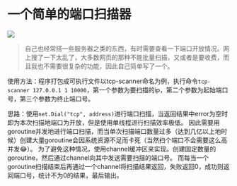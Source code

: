 # 一个简单的端口扫描器
![](https://badgen.net/badge/github/TCP%20Scanner/blue?label=Golang)

> 自己也经常搭一些服务器之类的东西，有时需要查看一下端口开放情况。网上搜了一下太乱了，大多数网页的那种不能批量扫描，又或者是要收费，而且我也不需要很复杂的功能，因此自己简单写了一个。

使用方法：程序打包成可执行文件以tcp-scanner命名为例，执行命令`tcp-scanner 127.0.0.1 1 10000`，第一个参数为要扫描的ip，第二个参数为起始端口号，第三个参数为终止端口号。

思路：使用`net.Dial("tcp", address)`进行端口扫描，当返回结果中error为空时即为本次扫描地端口为开放，但是使用单线程进行扫描效率极低。
因此需要用goroutine并发地进行端口扫描，而当单次扫描端口数量过多（达到几亿以上地时候）创建大量goroutine会因系统资源不足而卡死（当然扫个端口不会需要这么高并发😂）。
为了避免这种情况，使用channel缓冲区来实现。创建固定数量的goroutine，然后通过channel向其中发送需要扫描的端口号。
而每当一个goroutine扫描结束后再通过一个channel将扫描结果返回，失败返回0，成功则返回端口号，统计不为0的结果，最后输出。